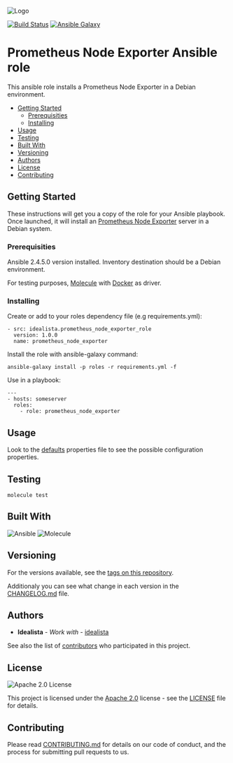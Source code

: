 ![Logo](https://raw.githubusercontent.com/idealista/node_exporter_role/master/logo.gif)

[![Build Status](https://travis-ci.org/idealista/node_exporter_role.png)](https://travis-ci.org/idealista/node_exporter_role)
[![Ansible Galaxy](https://img.shields.io/badge/galaxy-idealista.node_exporter_role-B62682.svg)](https://galaxy.ansible.com/idealista/node_exporter_role)

# Prometheus Node Exporter Ansible role

This ansible role installs a Prometheus Node Exporter in a Debian environment.

- [Getting Started](#getting-started)
	- [Prerequisities](#prerequisities)
	- [Installing](#installing)
- [Usage](#usage)
- [Testing](#testing)
- [Built With](#built-with)
- [Versioning](#versioning)
- [Authors](#authors)
- [License](#license)
- [Contributing](#contributing)

## Getting Started

These instructions will get you a copy of the role for your Ansible playbook. Once launched, it will install an [Prometheus Node Exporter](https://github.com/prometheus/node_exporter) server in a Debian system.

### Prerequisities

Ansible 2.4.5.0 version installed.
Inventory destination should be a Debian environment.

For testing purposes, [Molecule](https://molecule.readthedocs.io/) with [Docker](https://www.docker.com/) as driver.

### Installing

Create or add to your roles dependency file (e.g requirements.yml):

```
- src: idealista.prometheus_node_exporter_role
  version: 1.0.0
  name: prometheus_node_exporter
```

Install the role with ansible-galaxy command:

```
ansible-galaxy install -p roles -r requirements.yml -f
```

Use in a playbook:

```
---
- hosts: someserver
  roles:
    - role: prometheus_node_exporter
```

## Usage

Look to the [defaults](defaults/main.yml) properties file to see the possible configuration properties.

## Testing

```
molecule test
```

## Built With

![Ansible](https://img.shields.io/badge/ansible-2.4.3.0-green.svg)
![Molecule](https://img.shields.io/badge/molecule-2.19.0-green.svg)

## Versioning

For the versions available, see the [tags on this repository](https://github.com/idealista/prometheus_node_exporter_role/tags).

Additionaly you can see what change in each version in the [CHANGELOG.md](CHANGELOG.md) file.

## Authors

* **Idealista** - *Work with* - [idealista](https://github.com/idealista)

See also the list of [contributors](https://github.com/idealista/prometheus_node_exporter_role/contributors) who participated in this project.

## License

![Apache 2.0 License](https://img.shields.io/hexpm/l/plug.svg)

This project is licensed under the [Apache 2.0](https://www.apache.org/licenses/LICENSE-2.0) license - see the [LICENSE](LICENSE) file for details.

## Contributing

Please read [CONTRIBUTING.md](.github/CONTRIBUTING.md) for details on our code of conduct, and the process for submitting pull requests to us.
